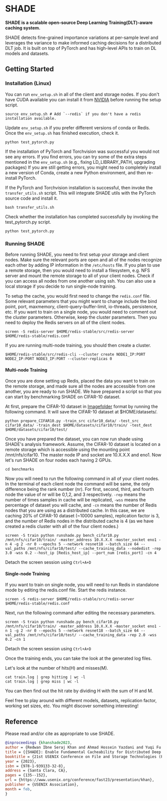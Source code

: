 # SHADE

**SHADE is a scalable open-source Deep Learning Training(DLT)-aware caching system.**

SHADE detects fine-grained importance variations at per-sample level and leverages the variance to
make informed caching decisions for a distributed DLT job. It is built on top of PyTorch and has high-level APIs to train on DL models and datasets.

## Getting Started

### Installation (Linux)

You can run `env_setup.sh` in all of the client and storage nodes. If you don't have CUDA available you can install it from [NVIDIA](https://developer.nvidia.com/cuda-toolkit) before running the setup script.

```
source env_setup.sh # Add `--redis` if you don't have a redis installation available. 
```

Update `env_setup.sh` if you prefer different versions of conda or Redis.
Once the `env_setup.sh` has finished execution, check it.

```
python test_pytorch.py  
```
If the installation of PyTorch and Torchvision was successful you would not see any errors. If you find errors, you can try some of the extra steps mentioned in the `env_setup.sh` (e.g., fixing LD_LIBRARY_PATH, upgrading packages) If you are still getting errors, you might need to completely install a new version of Conda, create a new Python environment, and then re-install PyTorch.

If the PyTorch and Torchvision installation is successful, then invoke the `transfer_utils.sh` script. This will integrate SHADE utils with the PyTorch source code and install it.

```
bash transfer_utils.sh  
```

Check whether the installation has completed successfully by invoking the test_pytorch.py script.

```
python test_pytorch.py  
```

### Running SHADE

Before running SHADE, you need to first setup your storage and client nodes. Make sure the relevant ports are open and all of the nodes recognize each other by adding IP information in the `/etc/hosts` file. If you plan to use a remote storage, then you would need to install a filesystem, e.g. NFS server and mount the remote storage to all of your client nodes. Check if you can access all nodes from one another using ssh. You can also use a local storage if you decide to run single-node training.

To setup the cache, you would first need to change the `redis.conf` file. Some relevant parameters that you might want to change include the bind point, port, maxmemory, client-query-buffer-limit, io-threads, persistence, etc. If you want to train on a single node, you would need to comment out the cluster parameters. Otherwise, keep the cluster parameters. Then you need to deploy the Redis servers on all of the client nodes. 

```
screen -S redis-server $HOME/redis-stable/src/redis-server $HOME/redis-stable/redis.conf
```

If you are running multi-node training, you should then create a cluster.
```
$HOME/redis-stable/src/redis-cli --cluster create NODE1_IP:PORT NODE2_IP:PORT NODE3_IP:PORT --cluster-replicas 0
```

#### Multi-node Training
Once you are done setting up Redis, placed the data you want to train on the remote storage, and made sure all the nodes are accessible from one another, you are ready to run SHADE. We have prepared a script so that you can start by benchmarking SHADE on CIFAR-10 dataset.

At first, prepare the CIFAR-10 dataset in [Imagefolder](https://pytorch.org/vision/main/generated/torchvision.datasets.ImageFolder.html) format by running the following command. It will save the CIFAR-10 dataset at $HOME/datasets/.

```
python prepare_CIFAR10.py -train_src cifar10_data/ -test_src cifar10_data/ -train_dest $HOME/datasets/cifar10/train/ -test_dest $HOME/datasets/cifar10/test/
```

Once you have prepared the dataset, you can now run shade using SHADE's analysis framework. Assume, the CIFAR-10 dataset is located on a remote storage which is accessible using the mounting point /mnt/nfs/cifar10. The master node IP and socket are 10.X.X.X and eno1. Now let's run SHADE on four nodes each having 2 GPUs.

```
cd benchmarks
```
Now you will need to run the following command in all of your client nodes. In the terminal of each client node the command will be same, the only difference being the rank number (nr). For first, second, third, and fourth node the value of nr will be 0,1,2, and 3 respectively. `-rep` means the number of times samples in cache will be replicated, `-wss` means the percentage of dataset you will cache, and `-cn` means the number of Redis nodes that you are using as a distributed cache. In this case, we are caching 20% of CIFAR-10 dataset (~10000 samples), replication factor is 3, and the number of Redis nodes in the distributed cache is 4 (as we have created a redis cluster with all of the four client nodes.) 
```
screen -S train python runshade.py bench_cifar10.py /mnt/nfs/cifar10/train/ -master_address 10.X.X.X -master_socket eno1 -n 4 -g 2 -nr 0 --epochs 5 --network resnet18 --batch_size 64 --val_paths /mnt/nfs/cifar10/test/ --cache_training_data --nodedist -rep 3.0 -wss 0.2 --host_ip [Redis_host_ip] --port_num [redis_port] -cn 4
```
Detach the screen session using `Ctrl+A+D`

#### Single-node Training

If you want to train on single node, you will need to run Redis in standalone mode by editing the redis.conf file. Start the redis instance.

```
screen -S redis-server $HOME/redis-stable/src/redis-server $HOME/redis-stable/redis.conf
```
Next, run the following command after editing the necessary parameters.
```
screen -S train python runshade.py bench_cifar10.py /mnt/nfs/cifar10/train/ -master_address 10.X.X.X -master_socket eno1 -n 1 -g 2 -nr 0 --epochs 5 --network resnet18 --batch_size 64 --val_paths /mnt/nfs/cifar10/test/ --cache_training_data -rep 2.0 -wss 0.2 -cn 1
```
Detach the screen session using `Ctrl+A+D`

Once the training ends, you can take the look at the generated log files.

Let's look at the number of hits(H) and misses(M).

```
cat train.log | grep hitting | wc -l
cat train.log | grep miss | wc -l
```
You can then find out the hit rate by dividing H with the sum of H and M.

Feel free to play around with different models, datasets, replication factor, working set sizes, etc. You might discover something interesting!

## Reference
Please read and/or cite as appropriate to use SHADE.

```bibtex
@inproceedings {khanshade2023,
author = {Redwan Ibne Seraj Khan and Ahmad Hossein Yazdani and Yuqi Fu and Arnab K. Paul and Bo Ji and Xun Jian and Yue Cheng and Ali R. Butt},
title = {{SHADE}: Enable Fundamental Cacheability for Distributed Deep Learning Training},
booktitle = {21st USENIX Conference on File and Storage Technologies (FAST 23)},
year = {2023},
isbn = {978-1-939133-32-8},
address = {Santa Clara, CA},
pages = {135--152},
url = {https://www.usenix.org/conference/fast23/presentation/khan},
publisher = {USENIX Association},
month = feb,
}
```









